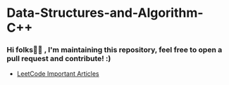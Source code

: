 # Data-Structures-and-Algorithm-C++

### Hi folks🖐🏻 , I'm maintaining this repository, feel free to open a pull request and contribute! :)

- [LeetCode Important Articles](https://leetcode.com/discuss/general-discussion/665604/Important-and-Useful-links-from-all-over-the-LeetCode)
